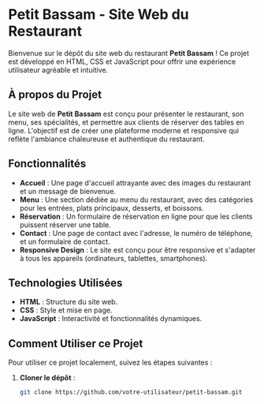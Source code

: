 # Petit Bassam - Site Web du Restaurant

Bienvenue sur le dépôt du site web du restaurant **Petit Bassam** ! Ce projet est développé en HTML, CSS et JavaScript pour offrir une expérience utilisateur agréable et intuitive.

## À propos du Projet

Le site web de **Petit Bassam** est conçu pour présenter le restaurant, son menu, ses spécialités, et permettre aux clients de réserver des tables en ligne. L'objectif est de créer une plateforme moderne et responsive qui reflète l'ambiance chaleureuse et authentique du restaurant.

## Fonctionnalités

- **Accueil** : Une page d'accueil attrayante avec des images du restaurant et un message de bienvenue.
- **Menu** : Une section dédiée au menu du restaurant, avec des catégories pour les entrées, plats principaux, desserts, et boissons.
- **Réservation** : Un formulaire de réservation en ligne pour que les clients puissent réserver une table.
- **Contact** : Une page de contact avec l'adresse, le numéro de téléphone, et un formulaire de contact.
- **Responsive Design** : Le site est conçu pour être responsive et s'adapter à tous les appareils (ordinateurs, tablettes, smartphones).

## Technologies Utilisées

- **HTML** : Structure du site web.
- **CSS** : Style et mise en page.
- **JavaScript** : Interactivité et fonctionnalités dynamiques.

## Comment Utiliser ce Projet

Pour utiliser ce projet localement, suivez les étapes suivantes :

1. **Cloner le dépôt** :
   ```bash
   git clone https://github.com/votre-utilisateur/petit-bassam.git